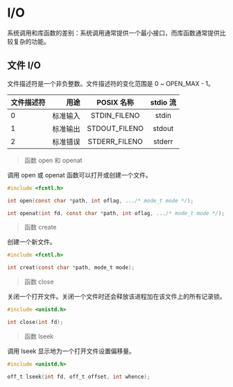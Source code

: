 # I/O

系统调用和库函数的差别：系统调用通常提供一个最小接口，而库函数通常提供比较复杂的功能。

## 文件 I/O

文件描述符是一个非负整数。文件描述符的变化范围是 0 ~ OPEN_MAX - 1。

| 文件描述符 | 用途 |  POSIX 名称  | stdio 流|
| --------   | -----:  | :----:  |:----:  |
| 0     | 标准输入 |   STDIN_FILENO    | stdin|
| 1        |   标准输出   |   STDOUT_FILENO   |stdout|
| 2        |    标准错误    |  STDERR_FILENO  |stderr|

> 函数 open 和 openat

调用 open 或 openat 函数可以打开或创建一个文件。

```c
#include <fcntl.h>

int open(const char *path, int oflag, .../* mode_t mode */);

int openat(int fd, const char *path, int oflag, .../* mode_t mode */);
```

> 函数 create

创建一个新文件。

```c
#include <fcntl.h>

int creat(const char *path, mode_t mode);
```

> 函数 close

关闭一个打开文件。关闭一个文件时还会释放该进程加在该文件上的所有记录锁。

```c
#include <unistd.h>

int close(int fd);
```

> 函数 lseek

调用 lseek 显示地为一个打开文件设置偏移量。

```c
#include <unistd.h>

off_t lseek(int fd, off_t offset, int whence);
```

> 




















